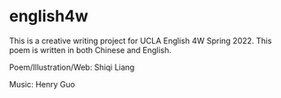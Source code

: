 # english4w
<p>This is a creative writing project for UCLA English 4W Spring 2022. This poem is written in both Chinese and English.</p>
<p>Poem/Illustration/Web: Shiqi Liang</p>
<p>Music: Henry Guo</p>
